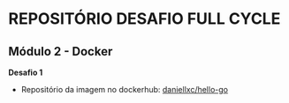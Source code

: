 # REPOSITÓRIO DESAFIO FULL CYCLE

## Módulo 2 - Docker

**Desafio 1**
- Repositório da imagem no dockerhub: [daniellxc/hello-go](https://hub.docker.com/r/daniellxc/hello-go)